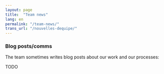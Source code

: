 ```yaml
---
layout: page
title:  "Team news"
lang: en
permalink: "/team-news/"
trans_url: "/nouvelles-dequipe/"
---
```


### Blog posts/comms

The team sometimes writes blog posts about our work and our processes:

TODO

